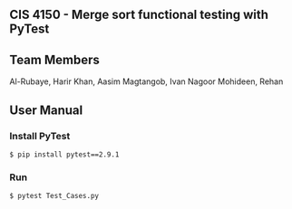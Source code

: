 ## CIS 4150 - Merge sort functional testing with PyTest

## Team Members
Al-Rubaye, Harir
Khan, Aasim
Magtangob, Ivan
Nagoor Mohideen, Rehan

## User Manual 

### Install PyTest 
    $ pip install pytest==2.9.1

### Run 
    $ pytest Test_Cases.py

